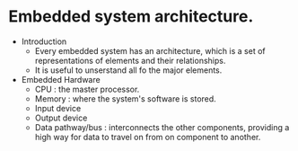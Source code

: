 # Embedded system architecture.
- Introduction
	- Every embedded system has an architecture, which is a set of representations of elements and their relationships.
	- It is useful to unserstand all fo the major elements.
- Embedded Hardware
	- CPU : the master processor.
	- Memory : where the system's software is stored.
	- Input device
	- Output device
	- Data pathway/bus : interconnects the other components, providing a high way for data to travel on from on component to another.
